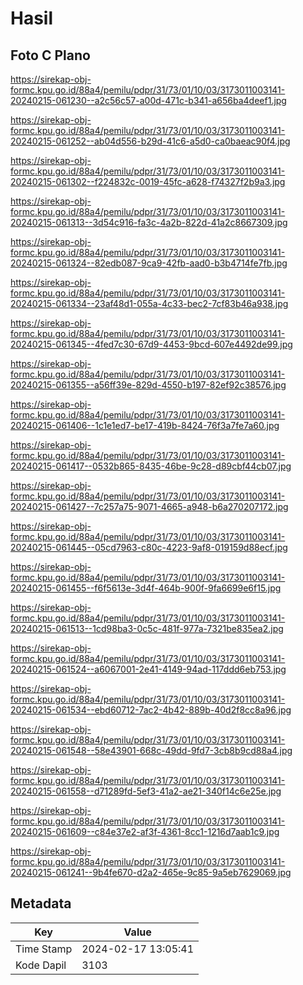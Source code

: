 # Hasil

## Foto C Plano

https://sirekap-obj-formc.kpu.go.id/88a4/pemilu/pdpr/31/73/01/10/03/3173011003141-20240215-061230--a2c56c57-a00d-471c-b341-a656ba4deef1.jpg

https://sirekap-obj-formc.kpu.go.id/88a4/pemilu/pdpr/31/73/01/10/03/3173011003141-20240215-061252--ab04d556-b29d-41c6-a5d0-ca0baeac90f4.jpg

https://sirekap-obj-formc.kpu.go.id/88a4/pemilu/pdpr/31/73/01/10/03/3173011003141-20240215-061302--f224832c-0019-45fc-a628-f74327f2b9a3.jpg

https://sirekap-obj-formc.kpu.go.id/88a4/pemilu/pdpr/31/73/01/10/03/3173011003141-20240215-061313--3d54c916-fa3c-4a2b-822d-41a2c8667309.jpg

https://sirekap-obj-formc.kpu.go.id/88a4/pemilu/pdpr/31/73/01/10/03/3173011003141-20240215-061324--82edb087-9ca9-42fb-aad0-b3b4714fe7fb.jpg

https://sirekap-obj-formc.kpu.go.id/88a4/pemilu/pdpr/31/73/01/10/03/3173011003141-20240215-061334--23af48d1-055a-4c33-bec2-7cf83b46a938.jpg

https://sirekap-obj-formc.kpu.go.id/88a4/pemilu/pdpr/31/73/01/10/03/3173011003141-20240215-061345--4fed7c30-67d9-4453-9bcd-607e4492de99.jpg

https://sirekap-obj-formc.kpu.go.id/88a4/pemilu/pdpr/31/73/01/10/03/3173011003141-20240215-061355--a56ff39e-829d-4550-b197-82ef92c38576.jpg

https://sirekap-obj-formc.kpu.go.id/88a4/pemilu/pdpr/31/73/01/10/03/3173011003141-20240215-061406--1c1e1ed7-be17-419b-8424-76f3a7fe7a60.jpg

https://sirekap-obj-formc.kpu.go.id/88a4/pemilu/pdpr/31/73/01/10/03/3173011003141-20240215-061417--0532b865-8435-46be-9c28-d89cbf44cb07.jpg

https://sirekap-obj-formc.kpu.go.id/88a4/pemilu/pdpr/31/73/01/10/03/3173011003141-20240215-061427--7c257a75-9071-4665-a948-b6a270207172.jpg

https://sirekap-obj-formc.kpu.go.id/88a4/pemilu/pdpr/31/73/01/10/03/3173011003141-20240215-061445--05cd7963-c80c-4223-9af8-019159d88ecf.jpg

https://sirekap-obj-formc.kpu.go.id/88a4/pemilu/pdpr/31/73/01/10/03/3173011003141-20240215-061455--f6f5613e-3d4f-464b-900f-9fa6699e6f15.jpg

https://sirekap-obj-formc.kpu.go.id/88a4/pemilu/pdpr/31/73/01/10/03/3173011003141-20240215-061513--1cd98ba3-0c5c-481f-977a-7321be835ea2.jpg

https://sirekap-obj-formc.kpu.go.id/88a4/pemilu/pdpr/31/73/01/10/03/3173011003141-20240215-061524--a6067001-2e41-4149-94ad-117ddd6eb753.jpg

https://sirekap-obj-formc.kpu.go.id/88a4/pemilu/pdpr/31/73/01/10/03/3173011003141-20240215-061534--ebd60712-7ac2-4b42-889b-40d2f8cc8a96.jpg

https://sirekap-obj-formc.kpu.go.id/88a4/pemilu/pdpr/31/73/01/10/03/3173011003141-20240215-061548--58e43901-668c-49dd-9fd7-3cb8b9cd88a4.jpg

https://sirekap-obj-formc.kpu.go.id/88a4/pemilu/pdpr/31/73/01/10/03/3173011003141-20240215-061558--d71289fd-5ef3-41a2-ae21-340f14c6e25e.jpg

https://sirekap-obj-formc.kpu.go.id/88a4/pemilu/pdpr/31/73/01/10/03/3173011003141-20240215-061609--c84e37e2-af3f-4361-8cc1-1216d7aab1c9.jpg

https://sirekap-obj-formc.kpu.go.id/88a4/pemilu/pdpr/31/73/01/10/03/3173011003141-20240215-061241--9b4fe670-d2a2-465e-9c85-9a5eb7629069.jpg


## Metadata

| Key        | Value               |
| ---------- | ------------------- |
| Time Stamp | 2024-02-17 13:05:41 |
| Kode Dapil | 3103                |



